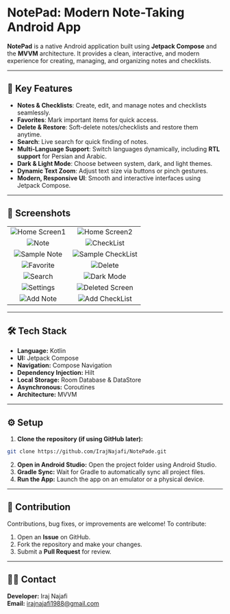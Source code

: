 # NotePad: Modern Note-Taking Android App

**NotePad** is a native Android application built using **Jetpack Compose** and the **MVVM** architecture. It provides a clean, interactive, and modern experience for creating, managing, and organizing notes and checklists.

---

## 🚀 Key Features

- **Notes & Checklists**: Create, edit, and manage notes and checklists seamlessly.
- **Favorites**: Mark important items for quick access.
- **Delete & Restore**: Soft-delete notes/checklists and restore them anytime.
- **Search**: Live search for quick finding of notes.
- **Multi-Language Support**: Switch languages dynamically, including **RTL support** for Persian and Arabic.
- **Dark & Light Mode**: Choose between system, dark, and light themes.
- **Dynamic Text Zoom**: Adjust text size via buttons or pinch gestures.
- **Modern, Responsive UI**: Smooth and interactive interfaces using Jetpack Compose.

---

## 📸 Screenshots

|  |  |
| :------------------------------: | :------------------------------: |
| ![Home Screen1](screenshots/homeScreen1.png) | ![Home Screen2](screenshots/homeScreen2.png) |
| ![Note](screenshots/note.png) | ![CheckList](screenshots/checkList.png) |
| ![Sample Note](screenshots/sampleNote.png) | ![Sample CheckList](screenshots/sampleCheckList.png) |
| ![Favorite](screenshots/favorites.png) | ![Delete](screenshots/delete.png) |
| ![Search](screenshots/search.png) | ![Dark Mode](screenshots/darkMode.png) |
| ![Settings](screenshots/settings.png) | ![Deleted Screen](screenshots/deleteScreen.png) |
| ![Add Note](screenshots/addNote.png) | ![Add CheckList](screenshots/addCheckList.png) |

---

## 🛠️ Tech Stack

- **Language:** Kotlin
- **UI:** Jetpack Compose
- **Navigation:** Compose Navigation
- **Dependency Injection:** Hilt
- **Local Storage:** Room Database & DataStore
- **Asynchronous:** Coroutines
- **Architecture:** MVVM

---

## ⚙️ Setup

1. **Clone the repository (if using GitHub later):**
```bash
git clone https://github.com/IrajNajafi/NotePade.git
```
2. **Open in Android Studio:** Open the project folder using Android Studio.
3. **Gradle Sync:** Wait for Gradle to automatically sync all project files.
4. **Run the App:** Launch the app on an emulator or a physical device.

---

## 🤝 Contribution

Contributions, bug fixes, or improvements are welcome! To contribute:

1. Open an **Issue** on GitHub.
2. Fork the repository and make your changes.
3. Submit a **Pull Request** for review.

---

## 👨‍💻 Contact

**Developer:** Iraj Najafi  
**Email:** irajnajafi1988@gmail.com
